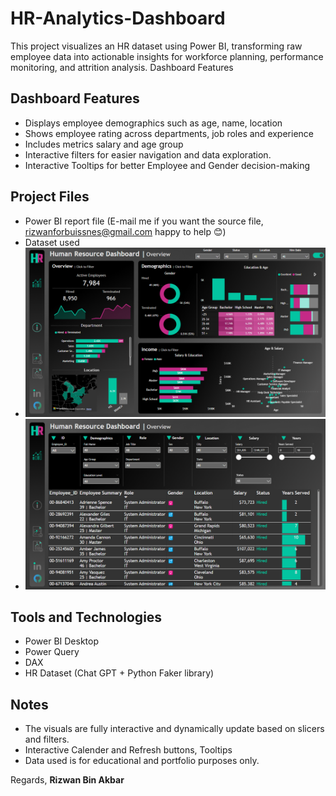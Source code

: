 # HR-Analytics-Dashboard
This project visualizes an HR dataset using Power BI, transforming raw employee data into actionable insights for workforce planning, performance monitoring, and attrition analysis.
Dashboard Features
## Dashboard Features

- Displays employee demographics such as age, name, location
- Shows employee rating across departments, job roles and experience
- Includes metrics salary and age group
- Interactive filters for easier navigation and data exploration.
- Interactive Tooltips for better Employee and Gender decision-making 

## Project Files

-  Power BI report file (E-mail me if you want the source file, rizwanforbuissnes@gmail.com happy to help 😊)
-  Dataset used
- ![DashBoard](docs/Summary%20Dashboard.png)
- ![Expense Tooltip](docs/Employee%20Dashboard.png)

## Tools and Technologies

- Power BI Desktop
- Power Query
- DAX
- HR Dataset (Chat GPT + Python Faker library)

## Notes

- The visuals are fully interactive and dynamically update based on slicers and filters.
- Interactive Calender and Refresh buttons, Tooltips
- Data used is for educational and portfolio purposes only.

Regards, **Rizwan Bin Akbar**
